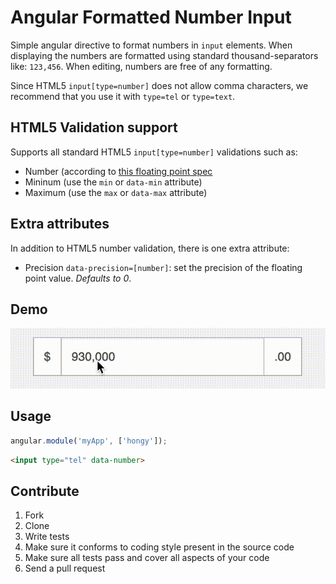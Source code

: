 # Angular Formatted Number Input

Simple angular directive to format numbers in `input` elements. When displaying
the numbers are formatted using standard thousand-separators like: `123,456`.
When editing, numbers are free of any formatting.

Since HTML5 `input[type=number]` does not allow comma characters, we recommend
that you use it with `type=tel` or `type=text`.

## HTML5 Validation support

Supports all standard HTML5 `input[type=number]` validations such as:

* Number (according to [this floating point spec](http://www.w3.org/TR/html-markup/datatypes.html#common.data.float)
* Mininum (use the `min` or `data-min` attribute)
* Maximum (use the `max` or `data-max` attribute)

## Extra attributes

In addition to HTML5 number validation, there is one extra attribute:

* Precision `data-precision=[number]`: set the precision of the floating point
value. _Defaults to 0_.

## Demo

![in flight](https://raw.githubusercontent.com/hongymagic/hongy.number-input.js/master/demo.gif)

## Usage

```javascript
angular.module('myApp', ['hongy']);
```

```html
<input type="tel" data-number>
```

## Contribute

1. Fork
2. Clone
3. Write tests
4. Make sure it conforms to coding style present in the source code
5. Make sure all tests pass and cover all aspects of your code
6. Send a pull request
